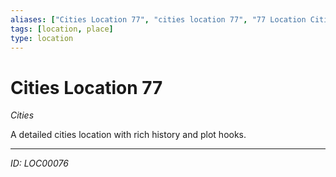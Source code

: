 ```yaml
---
aliases: ["Cities Location 77", "cities location 77", "77 Location Cities"]
tags: [location, place]
type: location
---
```


# Cities Location 77

*Cities*

A detailed cities location with rich history and plot hooks.

---
*ID: LOC00076*